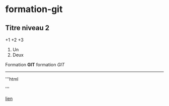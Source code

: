 # formation-git

## Titre niveau 2

+1
+2
+3

1. Un
2. Deux

Formation **GIT**
formation *GIT*

---

'''html
<html></html>
'''

[lien](http://google.fr)
